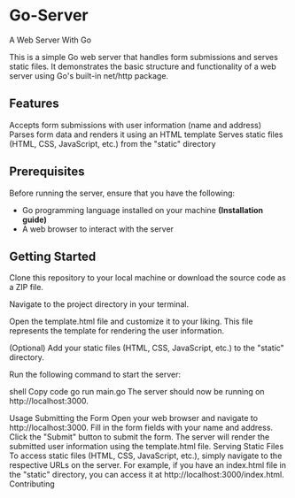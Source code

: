 # Go-Server
A Web Server With Go


This is a simple Go web server that handles form submissions and serves static files. It demonstrates the basic structure and functionality of a web server using Go's built-in net/http package.

## Features


Accepts form submissions with user information (name and address)
Parses form data and renders it using an HTML template
Serves static files (HTML, CSS, JavaScript, etc.) from the "static" directory


## Prerequisites

Before running the server, ensure that you have the following:

* Go programming language installed on your machine **(Installation guide)**
* A web browser to interact with the server


## Getting Started


Clone this repository to your local machine or download the source code as a ZIP file.

Navigate to the project directory in your terminal.

Open the template.html file and customize it to your liking. This file represents the template for rendering the user information.

(Optional) Add your static files (HTML, CSS, JavaScript, etc.) to the "static" directory.

Run the following command to start the server:

shell
Copy code
go run main.go
The server should now be running on http://localhost:3000.

Usage
Submitting the Form
Open your web browser and navigate to http://localhost:3000.
Fill in the form fields with your name and address.
Click the "Submit" button to submit the form.
The server will render the submitted user information using the template.html file.
Serving Static Files
To access static files (HTML, CSS, JavaScript, etc.), simply navigate to the respective URLs on the server.
For example, if you have an index.html file in the "static" directory, you can access it at http://localhost:3000/index.html.
Contributing




